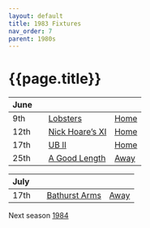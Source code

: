 ```yaml
---
layout: default
title: 1983 Fixtures
nav_order: 7
parent: 1980s
---
```


# {{page.title}}

| June |  |  |  |
|:---|:---|:---|:---|
| 9th |  | [Lobsters](lobsters) | [Home](https://goo.gl/maps/NPBTGjsXm9dr1DBW6) |
| 12th |  | [Nick Hoare’s XI](nick-hoares-xi) | [Home](https://goo.gl/maps/TKf5ZBWfggmbtMNt5) |
| 17th |  | [UB II](ub-ii) | [Home](https://goo.gl/maps/TKf5ZBWfggmbtMNt5) |
| 25th |  | [A Good Length](a-good-length) | [Away](https://goo.gl/maps/JPC46TjnKbfMmNP47) |

| July |  |  |  |
|:---|:---|:---|:---|
| 17th |  | [Bathurst Arms](bathurst-arms) | [Away](https://goo.gl/maps/HGNU7FAfNffetPu1A) |

Next season [1984](../1984)